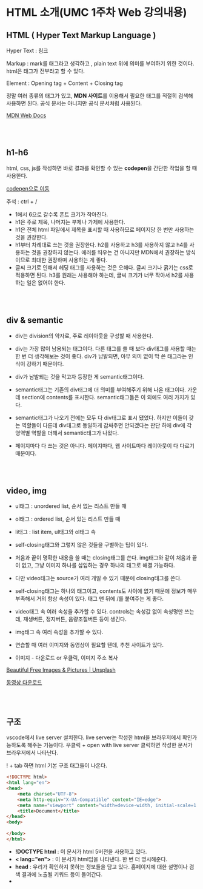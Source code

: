 # HTML 소개(UMC 1주차 Web 강의내용)
## HTML ( Hyper Text Markup Language )
    
Hyper Text : 링크
    
Markup : mark를 태그라고 생각하고 , plain text 위에 의미를 부여하기 위한 것이다. html은 태그가 전부라고 할 수 있다.
    
Element : Opening tag + Content + Closing tag
    
정말 여러 종류의 태그가 있고, **MDN 사이트**를 이용해서 필요한 태그를 적절히 검색해 사용하면 된다. 공식 문서는 아니지만 공식 문서처럼 사용된다. 
    
[MDN Web Docs](https://developer.mozilla.org/ko/)

<br><br>

## h1-h6
html, css, js를 작성하면 바로 결과를 확인할 수 있는 **codepen**을 간단한 작업을 할 때 사용한다. 
    
[codepen으로 이동](https://codepen.io/pen/)
    

주석 : ctrl + / 
    
- 1에서 6으로 갈수록 폰트 크기가 작아진다.
- h1은 주로 제목, 나머지는 부제나 가제에 사용한다.
- h1은 전체 html 파일에서 제목을 표시할 때 사용하므로 페이지당 한 번만 사용하는 것을 권장한다.
- h1부터 차례대로 쓰는 것을 권장한다. h2를 사용하고 h3를 사용하지 않고 h4를 사용하는 것을 권장하지 않는다. 에러를 띄우는 건 아니지만 MDN에서 권장하는 방식이므로 최대한 권장하며 사용하는 게 좋다.
- 글씨 크기로 인해서 헤딩 태그를 사용하는 것은 오해다. 글씨 크기나 굵기는 css로 적용하면 된다. h3를 원래는 사용해야 하는데, 글씨 크기가 너무 작아서 h2를 사용하는 일은 없어야 한다.

<br><br>

## div & semantic
- div는 division의 약자로, 주로 레이아웃을 구성할 때 사용한다.
- div는 가장 많이 남용되는 태그이다. 다른 태그를 쓸 때 보다 div태그를 사용할 때는 한 번 더 생각해보는 것이 좋다. div가 남발되면, 아무 의미 없이 막 쓴 태그라는 인식이 강하기 때문이다.
    
- div가 남발되는 것을 막고자 등장한 게 semantic태그이다.
                
- semantic태그는 기존의 div태그에 더 의미를 부여해주기 위해 나온 태그이다. 가운데 section에 contents를 표시한다. semantic태그들은 이 외에도 여러 가지가 있다.
- semantic태그가 나오기 전에는 모두 다 div태그로 표시 됐었다. 하지만 이들이 갖는 역할들이 다른데 div태그로 동일하게 감싸주면 안되겠다는 판단 하에 div에 각 영역별 역할을 더해서 semantic태그가 나왔다.
- 페이지마다 다 쓰는 것은 아니다. 페이지마다, 웹 사이트마다 레이아웃이 다 다르기 때문이다.

<br><br>

## video, img
- ul태그 : unordered list, 순서 없는 리스트 만들 때
- ol태그 : ordered list, 순서 있는 리스트 만들 때
- li태그 : list item, ul태그와 ol태그 속

- self-closing태그와 그렇지 않은 것들을 구별하는 팁이 있다.
- 처음과 끝이 명확한 내용을 쓸 때는 closing태그를 쓴다. img태그와 같이 처음과 끝이 없고, 그냥 이미지 하나를 삽입하는 경우 하나의 태그로 해결 가능하다.
- 다만 video태그는 source가 여러 개일 수 있기 때문에 closing태그를 쓴다.
- self-closing태그는 하나의 태그이고, contents도 사이에 없기 때문에 정보가 매우 부족해서 거의 항상 속성이 있다. 태그 맨 뒤에 /를 붙여주는 게 좋다.
  
- video태그 속 여러 속성을 추가할 수 있다. controls는 속성값 없이 속성명만 쓰는데, 재생버튼, 정지버튼, 음량조절버튼 등이 생긴다.
- img태그 속 여러 속성을 추가할 수 있다.
- 연습할 때 여러 이미지와 동영상이 필요할 텐데, 추천 사이트가 있다.
- 이미지 - 다운로드 or 우클릭, 이미지 주소 복사
       
[Beautiful Free Images & Pictures | Unsplash](https://unsplash.com/)
        
[동영상 다운로드](https://pixabay.com/ko/)

<br><br>

## 구조
vscode에서 live server 설치한다. live server는 작성한 html을 브라우저에서 확인가능하도록 해주는 기능이다. 우클릭 + open with live server 클릭하면 작성한 문서가 브라우저에서 나타난다. 
    
! + tab 하면 html 기본 구조 태그들이 나온다.
    
```html
<!DOCTYPE html>
<html lang="en">
<head>
    <meta charset="UTF-8">
    <meta http-equiv="X-UA-Compatible" content="IE=edge">
    <meta name="viewport" content="width=device-width, initial-scale=1.0">
    <title>Document</title>
</head>
<body>
        
</body>
</html>
```
    
- <b>!DOCTYPE html</b> : 이 문서가 html 5버전을 사용하고 있다.
- <b>< lang="en"></b> : 이 문서가 html임을 나타낸다. 한 번 더 명시해준다.
- <b>head</b> : 우리가 확인하지 못하는 정보들을 담고 있다. 홈페이지에 대한 설명이나 검색 결과에 노출될 키워드 등이 들어간다.
- <b><title></b> : 웹 페이지의 제목, 이건 사용자가 볼 수 있다.
- <b>meta</b> : 제목 이외에 header에 필요한 모든 정보들을 담을 때 사용한다. charset은 html문서의 문자 인코딩을 설정하는 방식을 의미한다. "UTF-8"은 페이지에 쓰는 이모티콘을 포함해 거의 모든 나라 언어를 지원하기 때문에 많이 사용하는 인코딩 형식이다. 나머지는 써도 되고 안써도 된다.
- 우리가 배운 모든 태그들은 body 태그 내에 들어간다.
  
  
